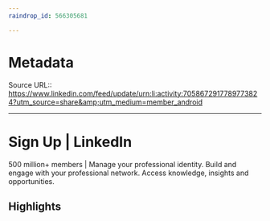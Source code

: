 ```yaml
---
raindrop_id: 566305681

---
```


# Metadata
Source URL:: https://www.linkedin.com/feed/update/urn:li:activity:7058672917789773824?utm_source=share&amp;utm_medium=member_android


---
# Sign Up | LinkedIn

500 million+ members | Manage your professional identity. Build and engage with your professional network. Access knowledge, insights and opportunities.

## Highlights
